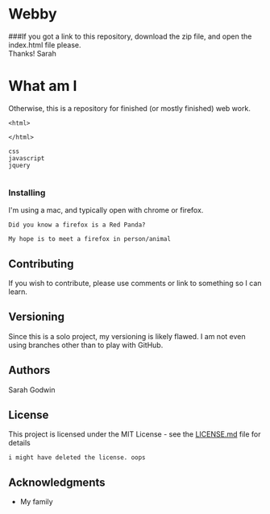 # Webby 

###If you got a link to this repository, download the zip file, and open the index.html file please.  
Thanks!
Sarah

# What am I
Otherwise, this is a repository for finished (or mostly finished) web work.
```
<html>

</html>
```
```
css
javascript
jquery


```

### Installing

I'm using a mac, and typically open with chrome or firefox. 

```
Did you know a firefox is a Red Panda?
```


```
My hope is to meet a firefox in person/animal
```



## Contributing
If you wish to contribute, please use comments or link to something so I can learn. 

## Versioning

Since this is a solo project, my versioning is likely flawed.  I am not even using branches other than to play with GitHub.

## Authors

Sarah Godwin

## License

This project is licensed under the MIT License - see the [LICENSE.md](LICENSE.md) file for details

```
i might have deleted the license. oops
```

## Acknowledgments

* My family
